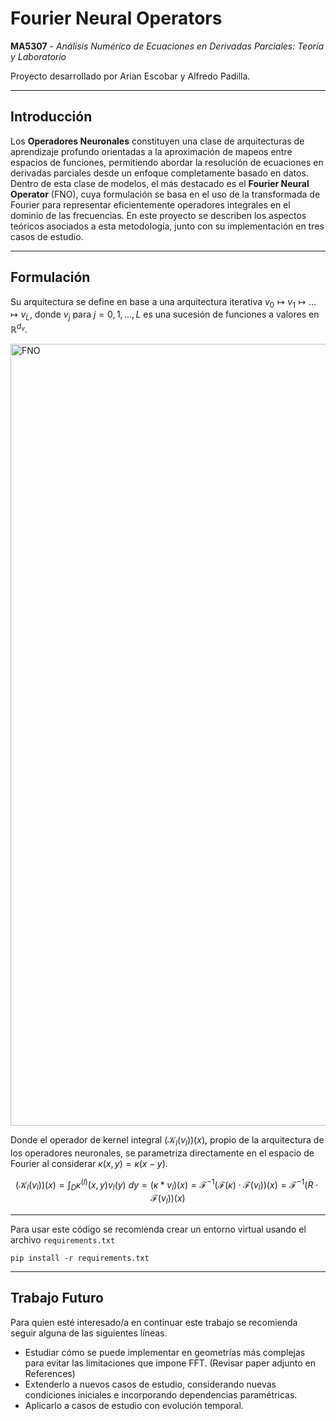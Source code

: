 # **Fourier Neural Operators**
**MA5307** - *Análisis Numérico de Ecuaciones en Derivadas Parciales: Teoría y Laboratorio*

Proyecto desarrollado por Arian Escobar y Alfredo Padilla.

---

## Introducción

Los **Operadores Neuronales** constituyen una clase de arquitecturas de aprendizaje profundo orientadas a la aproximación de mapeos entre espacios de funciones, permitiendo abordar la resolución de ecuaciones en derivadas parciales desde un enfoque completamente basado en datos. Dentro de esta clase de modelos, el más destacado es el **Fourier Neural Operator** (FNO), cuya formulación se basa en el uso de la transformada de Fourier para representar eficientemente operadores integrales en el dominio de las frecuencias. En este proyecto se describen los aspectos teóricos asociados a esta metodología, junto con su implementación en tres casos de estudio.

---

## Formulación

Su arquitectura se define en base a una arquitectura iterativa $v_0 \mapsto v_1 \mapsto \dots \mapsto v_L$, donde $v_j$ para $j = 0,1,\dots,L$ es una sucesión de funciones a valores en $\mathbb{R}^{d_v}$.

<img width="3799" height="1251" alt="FNO" src="https://github.com/user-attachments/assets/8cc6c847-7c2b-4b81-b742-4c6eddb12acc" />


Donde el operador de kernel integral $(\mathcal{K}_l(v_l))(x)$, propio de la arquitectura de los operadores neuronales, se parametriza directamente en el espacio de Fourier al considerar $\kappa(x,y) = \kappa(x-y)$. 

$$(\mathcal{K}_l(v_l))(x)= \int_D \kappa^{(l)}(x,y)v_l(y) \ dy = (\kappa \ast v_l)(x) = \mathcal{F}^{-1} (\mathcal{F}(\kappa) \cdot \mathcal{F}(v_l))(x) = \mathcal{F}^{-1} (R \cdot \mathcal{F}(v_l))(x)$$   

---

Para usar este código se recomienda crear un entorno virtual usando el archivo $\texttt{requirements.txt}$

    pip install -r requirements.txt

---

## **Trabajo Futuro**

Para quien esté interesado/a en continuar este trabajo se recomienda seguir alguna de las siguientes líneas.

- Estudiar cómo se puede implementar en geometrías más complejas para evitar las limitaciones que impone FFT. (Revisar paper adjunto en References)
- Extenderlo a nuevos casos de estudio, considerando nuevas condiciones iniciales e incorporando dependencias paramétricas.
- Aplicarlo a casos de estudio con evolución temporal.
